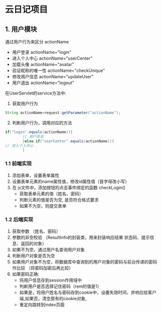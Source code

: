 # 云日记项目

## 1. 用户模块

通过用户行为来区分 actionName

- 用户登录 actionName="login"
- 进入个人中心 actionName="userCenter"
- 加载头像 actionName="avatar"
- 验证昵称的唯一性 actionName="checkUnique"
- 修改用户信息 actionName="updateUser"
- 用户退出 actionName="logout"

在UserServlet的service方法中:

1. 获取用户行为

```java
String actionName=request.getParameter("actionName");
```

2. 判断用户行为，调用对应的方法

```java
if("login".equals(actionName)){
        // 用户登录
        }else if("userCenter".equals(actionName)){
// 进入个人中心
        }
```

### 1.1 前端实现

1. 添加表单，设置表单属性
2. 设置表单元素的name属性值，修改id属性值（首字母改小写）
3. 在 js文件中，添加按钮的点击事件绑定的函数 checkLogin()
    - 获取表单元素的值（姓名、密码）
    - 判断元素的值是否为空, 是否符合格式要求
    - 如果不为空，则提交表单

### 1.2 后端实现

1. 获取参数 （姓名、密码）
2. 参数的非空校验 （ResultInfo的封装类，用来封装响应结果 状态码、提示信息、返回的对象）
3. 如果不为空，通过用户名查询用户对象
4. 判断用户对象是否为空
5. 如果用户对象不为空，将数据库中查询到的用户对象的密码与前台传递的密码作比较 （将密码加密后再比较）
6. 如果密码正确:
    - 将用户信息存到session作用域中
    - 判断用户是否选择记住密码（rem的值是1）
    - 如果是，将用户姓名与密码存到cookie中，设置失效时间，并响应给客户端,如果否，清空原有的cookie对象,
    - 重定向跳转到index页面